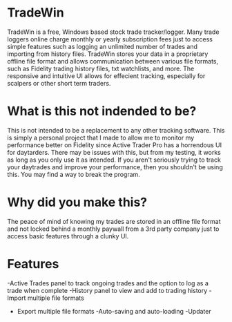 # TradeWin
 TradeWin is a free, Windows based stock trade tracker/logger. Many trade loggers online charge monthly or yearly subscription fees just to access simple features such as logging an unlimited number of trades and importing from history files. TradeWin stores your data in a proprietary offline file format and allows communication between various file formats, such as Fidelity trading history files, txt watchlists, and more. The responsive and intuitive UI allows for effecient tracking, especially for scalpers or other short term traders.
 
 # What is this not indended to be?
  This is not intended to be a replacement to any other tracking software. This is simply a personal project that I made to allow me to monitor my performance better on Fidelity since Active Trader Pro has a horrendous UI for daytarders. There may be issues with this, but from my testing, it works as long as you only use it as intended. If you aren't seriously trying to track your daytrades and improve your performance, then you shouldn't be using this. You may find a way to break the program.
  
  # Why did you make this?
   The peace of mind of knowing my trades are stored in an offline file format and not locked behind a monthly paywall from a 3rd party company just to access basic features through a clunky UI.
 
 # Features
  -Active Trades panel to track ongoing trades and the option to log as a trade when complete
  -History panel to view and add to trading history
  -Import multiple file formats
  - Export multiple file formats
  -Auto-saving and auto-loading
  -Updater
 
 
